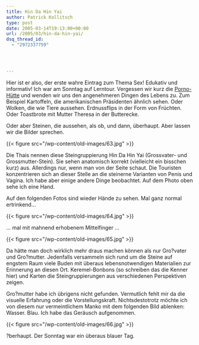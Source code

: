 ```yaml
---
title: Hin Da Hin Yai
author: Patrick Kollitsch
type: post
date: 2005-03-14T19:13:00+00:00
url: /2005/03/hin-da-hin-yai/
dsq_thread_id:
  - "2972337759"




---
```

Hier ist er also, der erste wahre Eintrag zum Thema Sex! Edukativ und informativ! Ich war am Sonntag auf Lerntour. Vergessen wir kurz die <a href="101">Porno-Hütte</a> und wenden wir uns den angenehmeren Dingen des Lebens zu. Zum Beispiel Kartoffeln, die amerikanischen Präsidenten ähnlich sehen. Oder Wolken, die wie Tiere aussehen. Erdnussflips in der Form von Früchten. Oder Toastbrote mit Mutter Theresa in der Butterecke.

Oder aber Steinen, die aussehen, als ob, und dann, überhaupt. Aber lassen wir die Bilder sprechen.

{{< figure src="/wp-content/old-images/63.jpg" >}}

Die Thais nennen diese Steingruppierung Hin Da Hin Yai (Grossvater- und Grossmutter-Stein). Sie sehen anatomisch korrekt (vielleicht ein bisschen kurz) aus. Allerdings nur, wenn man von der Seite schaut. Die Touristen konzentrieren sich an dieser Stelle an die steinerne Varianten von Penis und Vagina. Ich habe aber einige andere Dinge beobachtet. Auf dem Photo oben sehe ich eine Hand.

Auf den folgenden Fotos sind wieder Hände zu sehen. Mal ganz normal ertrinkend...

{{< figure src="/wp-content/old-images/64.jpg" >}}

... mal mit mahnend erhobenem Mittelfinger ...

{{< figure src="/wp-content/old-images/65.jpg" >}}

Da hätte man doch wirklich mehr draus machen können als nur Gro?vater und Gro?mutter. Jedenfalls versammeln sich rund um die Steine auf engstem Raum viele Buden mit überaus lebensnotwendigen Materialien zur Erinnerung an diesen Ort. Keremel-Bonbons (so schreiben das die Kenner hier) und Karten die Steingruppierungen aus verschiedenen Perspektiven zeigen. 

Gro?mutter habe ich übrigens nicht gefunden. Vermutlich fehlt mir da die visuelle Erfahrung oder die Vorstellungskraft. Nichtsdestotrotz möchte ich von diesem nur vermeintlichem Manko mit dem folgenden Bild ablenken: Wasser. Blau. Ich habe das Geräusch aufgenommen.

{{< figure src="/wp-content/old-images/66.jpg" >}}

?berhaupt. Der Sonntag war ein überaus blauer Tag.